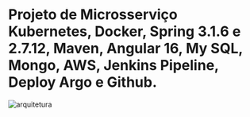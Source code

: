 # Projeto de Microsserviço Kubernetes, Docker, Spring 3.1.6 e 2.7.12, Maven, Angular 16, My SQL, Mongo, AWS, Jenkins Pipeline, Deploy Argo e Github.




![arquitetura](https://github.com/denishpcinfo/microsservico/assets/17712719/20352f92-cc9a-4670-94f5-ef3ba256e3b6)



